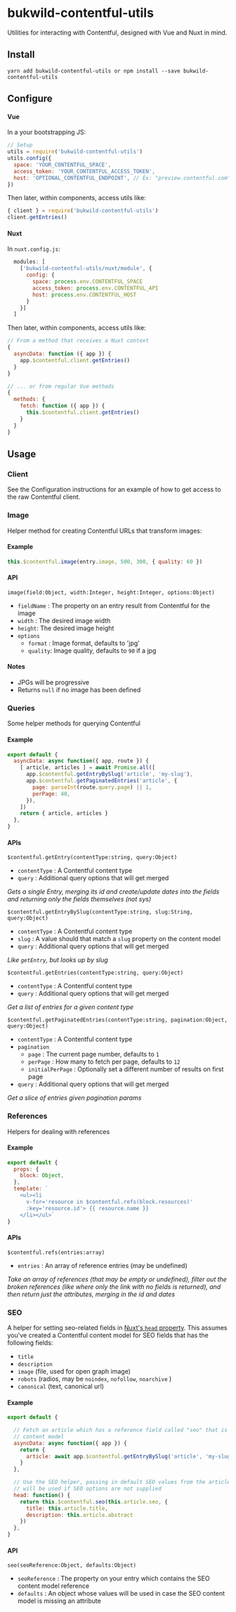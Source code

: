 # bukwild-contentful-utils

Utilities for interacting with Contentful, designed with Vue and Nuxt in mind.

## Install

`yarn add bukwild-contentful-utils or npm install --save bukwild-contentful-utils`

## Configure

#### Vue

In a your bootstrapping JS:

```js
// Setup
utils = require('bukwild-contentful-utils')
utils.config({
  space: 'YOUR_CONTENTFUL_SPACE',
  access_token: 'YOUR_CONTENTFUL_ACCESS_TOKEN',
  host: 'OPTIONAL_CONTENTFUL_ENDPOINT', // Ex: "preview.contentful.com"
})
```

Then later, within components, access utils like:

```js
{ client } = require('bukwild-contentful-utils')
client.getEntries()
```

#### Nuxt

In `nuxt.config.js`:

```js
  modules: [
    ['bukwild-contentful-utils/nuxt/module', {
      config: {
        space: process.env.CONTENTFUL_SPACE
        access_token: process.env.CONTENTFUL_API
        host: process.env.CONTENTFUL_HOST
      }
    }]
  ]
```

Then later, within components, access utils like:

```js
// From a method that receives a Nuxt context
{
  asyncData: function ({ app }) {
    app.$contentful.client.getEntries()
  }
}

// ... or from regular Vue methods
{
  methods: {
    fetch: function ({ app }) {
      this.$contentful.client.getEntries()
    }
  }
}
```

## Usage

### Client

See the Configuration instructions for an example of how to get access to the raw Contentful client.


### Image

Helper method for creating Contentful URLs that transform images:

#### Example

```js
this.$contentful.image(entry.image, 500, 300, { quality: 60 })
```

#### API

`image(field:Object, width:Integer, height:Integer, options:Object)`
- `fieldName` : The property on an entry result from Contentful for the image
- `width` : The desired image width
- `height`: The desired image height
- `options`
  - `format` : Image format, defaults to 'jpg'
  - `quality`: Image quality, defaults to `90` if a jpg

#### Notes

- JPGs will be progressive
- Returns `null` if no image has been defined


### Queries

Some helper methods for querying Contentful

#### Example

```js
export default {
  asyncData: async function({ app, route }) {
    [ article, articles ] = await Promise.all([
      app.$contentful.getEntryBySlug('article', 'my-slug'),
      app.$contentful.getPaginatedEntries('article', {
        page: parseInt(route.query.page) || 1,
        perPage: 40,
      }),
    ])
    return { article, articles }
  },
}
```

#### APIs

`$contentful.getEntry(contentType:string, query:Object)`
- `contentType` : A Contentful content type
- `query` : Additional query options that will get merged

_Gets a single Entry, merging its id and create/update dates into the fields and returning *only* the fields themselves (not sys)_

`$contentful.getEntryBySlug(contentType:string, slug:String, query:Object)`
- `contentType` : A Contentful content type
- `slug` : A value should that match a `slug` property on the content model
- `query` : Additional query options that will get merged

_Like `getEntry`, but looks up by slug_

`$contentful.getEntries(contentType:string, query:Object)`
- `contentType` : A Contentful content type
- `query` : Additional query options that will get merged

_Get a list of entries for a given content type_

`$contentful.getPaginatedEntries(contentType:string, pagination:Object, query:Object)`
- `contentType` : A Contentful content type
- `pagination`
  - `page` : The current page number, defaults to `1`
  - `perPage` : How many to fetch per page, defaults to `12`
  - `initialPerPage` : Optionally set a different number of results on first page
- `query` : Additional query options that will get merged

_Get a slice of entries given pagination params_


### References

Helpers for dealing with references

#### Example

```js
export default {
  props: {
    block: Object,
  },
  template: `
    <ul><li
      v-for='resource in $contentful.refs(block.resources)'
      :key='resource.id'> {{ resource.name }}
    </li></ul>`
}
```

#### APIs

`$contentful.refs(entries:array)`
- `entries` : An array of reference entries (may be undefined)

_Take an array of references (that may be empty or undefined), filter out the broken references (like where only the link with no fields is returned), and then return just the attributes, merging in the id and dates_


### SEO

A helper for setting seo-related fields in [Nuxt's `head` property](https://nuxtjs.org/api/configuration-head/).  This assumes you've created a Contentful content model for SEO fields that has the following fields:

- `title`
- `description`
- `image` (file, used for open graph image)
- `robots` (radios, may be `noindex`, `nofollow`, `noarchive` )
- `canonical` (text, canonical url)

#### Example

```js
export default {

  // Fetch an article which has a reference field called "seo" that is our SEO
  // content model
  asyncData: async function({ app }) {
    return {
      article: await app.$contentful.getEntryBySlug('article', 'my-slug')
    }
  },

  // Use the SEO helper, passing in default SEO values from the article that
  // will be used if SEO options are not supplied
  head: function() {
    return this.$contentful.seo(this.article.seo, {
      title: this.article.title,
      description: this.article.abstract
    })
  },
}
```

#### API

`seo(seoReference:Object, defaults:Object)`
- `seoReference` : The property on your entry which contains the SEO content model reference
- `defaults` : An object whose values will be used in case the SEO content model is missing an attribute
